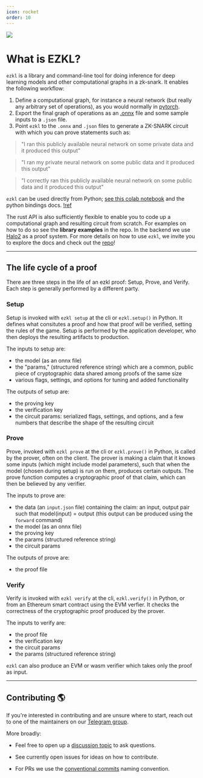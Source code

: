 ```yaml
---
icon: rocket
order: 10
---
```

![](../assets/theThumbnail.jpg) 
# What is EZKL?

`ezkl` is a library and command-line tool for doing inference for deep learning models and other computational graphs in a zk-snark. It enables the following workflow:

1. Define a computational graph, for instance a neural network (but really any arbitrary set of operations), as you would normally in [pytorch](https://pytorch.org/docs/stable/index.html).
2. Export the final graph of operations as an [.onnx](https://onnx.ai/) file and some sample inputs to a `.json` file.
3. Point `ezkl` to the `.onnx` and `.json` files to generate a ZK-SNARK circuit with which you can prove statements such as:
> "I ran this publicly available neural network on some private data and it produced this output"

> "I ran my private neural network on some public data and it produced this output"

> "I correctly ran this publicly available neural network on some public data and it produced this output"

`ezkl` can be used directly from Python; [see this colab notebook](https://colab.research.google.com/drive/14t1rnzDVdEPVLHBUfQO-XRPQPpfw6aM5?usp=sharing) and the python bindings docs. [!ref](/python_bindings)

The rust API is also sufficiently flexible to enable you to code up a computational graph and resulting circuit from scratch. For examples on how to do so see the **library examples** in the repo. In the backend we use [Halo2](https://github.com/privacy-scaling-explorations/halo2) as a proof system. For more details on how to use `ezkl`, we invite you to explore the docs and check out the <a href="https://github.com/zkonduit/ezkl" target="_blank">repo</a>!

----------------------

## The life cycle of a proof

There are three steps in the life of an ezkl proof: Setup, Prove, and Verify. Each step is generally performed by a different party. 

### Setup 
Setup is invoked with `ezkl setup` at the cli or `ezkl.setup()` in Python. It defines what consitutes a proof and how that proof will be verified, setting the rules of the game. Setup is performed by the application developer, who then deploys the resulting artifacts to production. 

The inputs to setup are:
- the model (as an onnx file)
- the "params," (structured reference string) which are a common, public piece of cryptographic data shared among proofs of the same size
- various flags, settings, and options for tuning and added functionality

The outputs of setup are:
- the proving key
- the verification key
- the circuit params: serialized flags, settings, and options, and a few numbers that describe the shape of the resulting circuit 

### Prove
Prove, invoked with `ezkl prove` at the cli or `ezkl.prove()` in Python, is called by the prover, often on the client. The prover is making a claim that it knows some inputs (which might include model parameters), such that when the model (chosen during setup) is run on them, produces certain outputs. The prove function computes a cryptographic proof of that claim, which can then be believed by any verifier. 

The inputs to prove are:
- the data (an `input.json` file) containing the claim: an input, output pair such that model(input) = output (this output can be produced using the `forward` command)
- the model (as an onnx file)
- the proving key
- the params (structured reference string)
- the circuit params

The outputs of prove are:
- the proof file

### Verify 
Verify is invoked with `ezkl verify` at the cli, `ezkl.verify()` in Python, or from an Ethereum smart contract using the EVM verfier. It checks the correctness of the cryptographic proof produced by the prover.

The inputs to verify are:
- the proof file
- the verification key
- the circuit params
- the params (structured reference string)

`ezkl` can also produce an EVM or wasm verifier which takes only the proof as input.

----------------------

## Contributing 🌎

If you're interested in contributing and are unsure where to start, reach out to one of the maintainers on our [Telegram group](https://t.me/+QRzaRvTPIthlYWMx).

More broadly:

- Feel free to open up a [discussion topic](https://github.com/zkonduit/ezkl/discussions) to ask questions.

- See currently open issues for ideas on how to contribute.

- For PRs we use the [conventional commits](https://www.conventionalcommits.org/en/v1.0.0/) naming convention.

